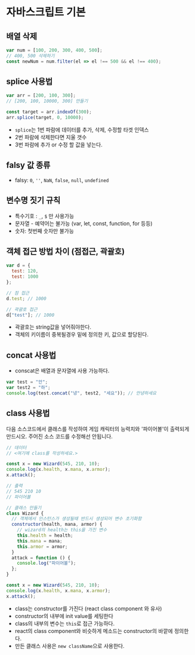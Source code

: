 # 자바스크립트 기본

## 배열 삭제

```js
var num = [100, 200, 300, 400, 500];
// 400, 500 삭제하기
const newNum = num.filter(el => el !== 500 && el !== 400);
```

## splice 사용법

```js
var arr = [200, 100, 300];
// [200, 100, 10000, 300] 만들기

const target = arr.indexOf(300);
arr.splice(target, 0, 10000);
```

- `splice`는 1번 파람에 데이터를 추가, 삭제, 수정할 타겟 인덱스
- 2번 파람에 삭제한다면 지울 갯수
- 3번 파람에 추가 or 수정 할 값을 넣는다.

## falsy 값 종류

- falsy: `0`, `''`, `NaN`, `false`, `null`, `undefined`

## 변수명 짓기 규칙

- 특수기호 : `_`, `$` 만 사용가능
- 문자열 - 예약어는 불가능 (var, let, const, function, for 등등)
- 숫자: 첫번째 숫자만 불가능

## 객체 접근 방법 차이 (점접근, 곽괄호)

```js
var d = {
  test: 120,
  test: 1000
};

// 점 접근
d.test; // 1000

// 곽괄호 접근
d["test"]; // 1000
```

- 곽괄호는 string값을 넣어줘야한다.
- 객체의 키이름이 중복될경우 밑에 정의한 키, 값으로 할당된다.

## concat 사용법

- conscat은 배열과 문자열에 사용 가능하다.

```js
var test = "안";
var test2 = "하";
console.log(test.concat("녕", test2, "세요")); // 안녕하세요
```

## class 사용법

다음 소스코드에서 클래스를 작성하여 게임 캐릭터의 능력치와 '파이어볼'이 출력되게 만드시오.
주어진 소스 코드를 수정해선 안됩니다.

```js
// 데이터
// <여기에 class를 작성하세요.>

const x = new Wizard(545, 210, 10);
console.log(x.health, x.mana, x.armor);
x.attack();

// 출력
// 545 210 10
// 파이어볼
```

```js
// 클래스 만들기
class Wizard {
  // 객체에서 인스턴스가 생성될때 반드시 생성되어 변수 초기화함
  constructor(health, mana, armor) {
    // wizard의 health는 this을 가진 변수
    this.health = health;
    this.mana = mana;
    this.armor = armor;
  }
  attack = function () {
    console.log("파이어볼");
  };
}

const x = new Wizard(545, 210, 10);
console.log(x.health, x.mana, x.armor);
x.attack();
```

- class는 constructor를 가진다 (react class component 와 유사)
- constructor의 내부에 init value를 세팅한다
- class의 내부의 변수는 `this`로 접근 가능하다.
- react의 class component와 비슷하게 메소드는 constructor의 바깥에 정의한다.
- 만든 클래스 사용은 `new className`으로 사용한다.
